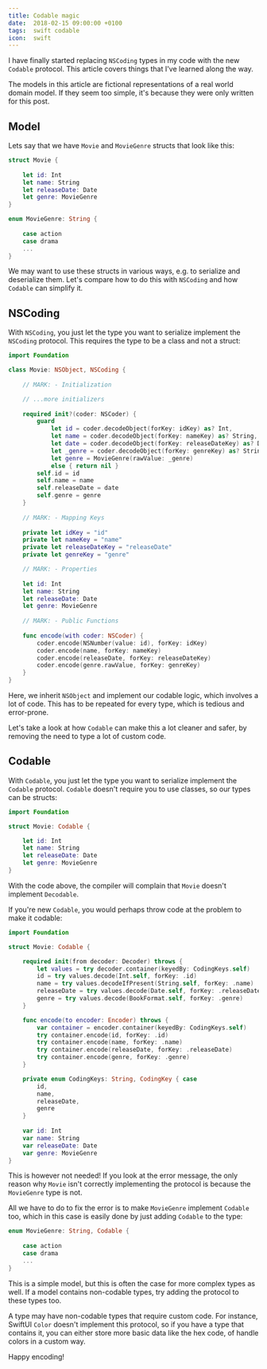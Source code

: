 ```yaml
---
title: Codable magic
date:  2018-02-15 09:00:00 +0100
tags:  swift codable
icon:  swift
---
```


I have finally started replacing `NSCoding` types in my code with the new `Codable` protocol. This article covers things that I've learned along the way.

The models in this article are fictional representations of a real world domain model. If they seem too simple, it's because they were only written for this post.


## Model

Lets say that we have `Movie` and `MovieGenre` structs that look like this:

```swift
struct Movie {
    
    let id: Int
    let name: String
    let releaseDate: Date
    let genre: MovieGenre
}

enum MovieGenre: String {
    
    case action
    case drama
    ...
}
```

We may want to use these structs in various ways, e.g. to serialize and deserialize them. Let's compare how to do this with `NSCoding` and how `Codable` can simplify it.


## NSCoding

With `NSCoding`, you just let the type you want to serialize implement the `NSCoding` protocol. This requires the type to be a class and not a struct:

```swift
import Foundation

class Movie: NSObject, NSCoding {
    
    // MARK: - Initialization

    // ...more initializers
    
    required init?(coder: NSCoder) {
        guard
            let id = coder.decodeObject(forKey: idKey) as? Int,
            let name = coder.decodeObject(forKey: nameKey) as? String,
            let date = coder.decodeObject(forKey: releaseDateKey) as? Date,
            let _genre = coder.decodeObject(forKey: genreKey) as? String,
            let genre = MovieGenre(rawValue: _genre)
            else { return nil }
        self.id = id
        self.name = name
        self.releaseDate = date
        self.genre = genre
    }
    
    // MARK: - Mapping Keys
    
    private let idKey = "id"
    private let nameKey = "name"
    private let releaseDateKey = "releaseDate"
    private let genreKey = "genre"

    // MARK: - Properties
    
    let id: Int
    let name: String
    let releaseDate: Date
    let genre: MovieGenre
    
    // MARK: - Public Functions
    
    func encode(with coder: NSCoder) {
        coder.encode(NSNumber(value: id), forKey: idKey)
        coder.encode(name, forKey: nameKey)
        coder.encode(releaseDate, forKey: releaseDateKey)
        coder.encode(genre.rawValue, forKey: genreKey)
    }
}
```

Here, we inherit `NSObject` and implement our codable logic, which involves a lot of code. This has to be repeated for every type, which is tedious and error-prone. 

Let's take a look at how `Codable` can make this a lot cleaner and safer, by removing the need to type a lot of custom code.


## Codable

With `Codable`, you just let the type you want to serialize implement the `Codable` protocol. `Codable` doesn't require you to use classes, so our types can be structs:

```swift
import Foundation

struct Movie: Codable {

    let id: Int
    let name: String
    let releaseDate: Date
    let genre: MovieGenre
}
```

With the code above, the compiler will complain that `Movie` doesn't implement `Decodable`.

If you're new `Codable`, you would perhaps throw code at the problem to make it codable:


```swift
import Foundation

struct Movie: Codable {

    required init(from decoder: Decoder) throws {
        let values = try decoder.container(keyedBy: CodingKeys.self)
        id = try values.decode(Int.self, forKey: .id)
        name = try values.decodeIfPresent(String.self, forKey: .name)
        releaseDate = try values.decode(Date.self, forKey: .releaseDate)
        genre = try values.decode(BookFormat.self, forKey: .genre)
    }

    func encode(to encoder: Encoder) throws {
        var container = encoder.container(keyedBy: CodingKeys.self)
        try container.encode(id, forKey: .id)
        try container.encode(name, forKey: .name)
        try container.encode(releaseDate, forKey: .releaseDate)
        try container.encode(genre, forKey: .genre)
    }

    private enum CodingKeys: String, CodingKey { case
        id,
        name,
        releaseDate,
        genre
    }
    
    var id: Int
    var name: String
    var releaseDate: Date
    var genre: MovieGenre
}
```

This is however not needed! If you look at the error message, the only reason why `Movie` isn't correctly implementing the protocol is because the `MovieGenre` type is not.

All we have to do to fix the error is to make `MovieGenre` implement `Codable` too, which in this case is easily done by just adding `Codable` to the type:

```swift
enum MovieGenre: String, Codable { 
    
    case action
    case drama
    ...
}
```

This is a simple model, but this is often the case for more complex types as well. If a model contains non-codable types, try adding the protocol to these types too. 

A type may have non-codable types that require custom code. For instance, SwiftUI `Color` doesn't implement this protocol, so if you have a type that contains it, you can either store more basic data like the hex code, of handle colors in a custom way.

Happy encoding!